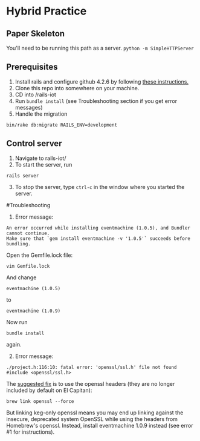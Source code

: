 # Hybrid Practice
## Paper Skeleton
You'll need to be running this path as a server. 
``` python -m SimpleHTTPServer ```

## Prerequisites
1. Install rails and configure github 4.2.6 by following [these instructions.](https://gorails.com/setup/osx/10.11-el-capitan)
2. Clone this repo into <top directory> somewhere on your machine.
3. CD into <top directory>/rails-iot
4. Run ```bundle install``` (see Troubleshooting section if you get error messages)
3. Handle the migration
  ```
  bin/rake db:migrate RAILS_ENV=development
  ```
  
## Control server
1. Navigate to rails-iot/
2. To start the server, run
  ```
  rails server
  ```
3. To stop the server, type ```ctrl-c``` in the window where you started the server.

#Troubleshooting
1. Error message:

  ```
  An error occurred while installing eventmachine (1.0.5), and Bundler cannot continue.
  Make sure that `gem install eventmachine -v '1.0.5'` succeeds before bundling.
  ```

  Open the Gemfile.lock file:
  ```
  vim Gemfile.lock
  ```
  And change 
  ```
  eventmachine (1.0.5)
  ```
  to
  ```
  eventmachine (1.0.9)
  ```
  Now run 
  ```
  bundle install
  ```
  again.

2. Error message:
  ```
  ./project.h:116:10: fatal error: 'openssl/ssl.h' file not found
  #include <openssl/ssl.h>
  ```
  The [suggested fix](https://github.com/eventmachine/eventmachine/issues/643) is to use the openssl headers (they are no longer included by default on El Capitan):
  ```
  brew link openssl --force
  ```
  But linking keg-only openssl means you may end up linking against the insecure, deprecated system OpenSSL while using the headers from Homebrew's openssl. Instead, install eventmachine 1.0.9 instead (see error #1 for instructions).
  
